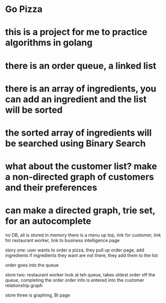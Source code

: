 # Go Pizza

# this is a project for me to practice algorithms in golang

# there is an order queue, a linked list

# there is an array of ingredients, you can add an ingredient and the list will be sorted

# the sorted array of ingredients will be searched using Binary Search

# what about the customer list?  make a non-directed graph of customers and their preferences

# can make a directed graph, trie set, for an autocomplete

no DB, all is stored in memory
there is a menu up top, link for customer, link for restaurant worker, link to business intelligence page

story one: user wants to order a pizza, they pull up order page, add ingredients
if ingredients they want are not there, they add them to the list

order goes into the queue

store two: restaurant worker look at teh queue, takes oldest order off the queue, completing the order
order info is entered into the customer relationship graph

store three is graphing, BI page
